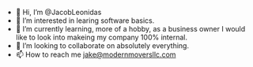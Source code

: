 - 👋 Hi, I’m @JacobLeonidas
- 👀 I’m interested in learing software basics. 
- 🌱 I’m currently learning, more of a hobby, as a business owner I would like to look into makeing my company 100% internal. 
- 💞️ I’m looking to collaborate on absolutely everything. 
- 📫 How to reach me jake@modernmoversllc.com

<!---
JacobLeonidas/JacobLeonidas is a ✨ special ✨ repository because its `README.md` (this file) appears on your GitHub profile.
You can click the Preview link to take a look at your changes.
--->

